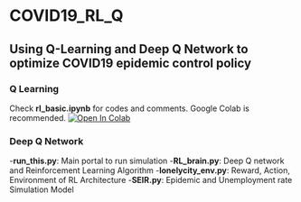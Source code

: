 # COVID19_RL_Q
## Using Q-Learning and Deep Q Network to optimize COVID19 epidemic control policy

### Q Learning
Check __rl_basic.ipynb__ for codes and comments. Google Colab is recommended.
[![Open In Colab](https://colab.research.google.com/assets/colab-badge.svg)](https://github.com/yifax/COVID19_RL_Q/blob/master/rl_basic.ipynb)

### Deep Q Network
-__run_this.py__:  Main portal to run simulation
-__RL_brain.py__:  Deep Q network and Reinforcement Learning Algorithm
-__lonelycity_env.py__:  Reward, Action, Environment of RL Architecture
-__SEIR.py__:  Epidemic and Unemployment rate Simulation Model
